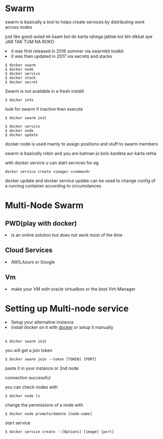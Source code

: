 # Swarm

swarm is basically a tool to helps create services by distributing work across nodes 

just like good-aulad ek kaam bol do karta rahega jabtak koi bhi dikkat aye <bold>JAB TAK TUM NA ROKO</bold>

<li>it was first released in 2016 summer via swarmkit toolkit
<li> it was then updated in 2017 via secrets and stacks

```
$ docker swarm
$ docker node
$ docker service 
$ docker stack
$ docker secret
```

Swarm is not available in a fresh installl

```
$ docker info
```

look for swarm if inactive
then execute

``` 
$ docker swarm init
```

```
$ docker service
$ docker node
$ docker update
```

docker node is used mainly to assign positions and stuff to swarm members

swarm is basically robin and you are batman jo bolo kardeta aur karta rehta

with docker service u can start services for eg
```
docker service create <image> <command>
```

docker update and docker service update can be used to change config of  a running container according to circumstances

# Multi-Node Swarm 


## PWD(play with docker)
<li> is an online solution but does not work most of the time

## Cloud Services
<li>AWS,Azure or Google

## Vm
<li> make your VM with oracle virtualbox or the best Virt-Manager

<br>

# Setting up Multi-node service

<li> Setup your alternative instance
<li> install docker on it with <a href="https://get.docker.com/">docker</a> or setup it manually
<br>
<br>

```
$ docker swarm init 
```
you will get a join token

```
$ docker swarm join --token [TOKEN] [PORT]
```

paste it in your instance or 2nd node 

connection successful

you can check nodes with

```
$ docker node ls
```

change the permissions of a node with
```
$ docker node promote/demote [node-name]
```

start service

```
$ docker service create --[Options] [image] [port]
```


